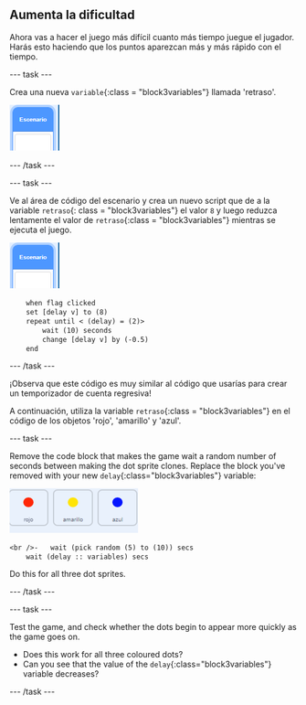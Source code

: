 ## Aumenta la dificultad

Ahora vas a hacer el juego más difícil cuanto más tiempo juegue el jugador. Harás esto haciendo que los puntos aparezcan más y más rápido con el tiempo.

\--- task \---

Crea una nueva `variable`{:class = "block3variables"} llamada 'retraso'.

![Objeto escenario](images/stage-sprite.png)

\--- /task \---

\--- task \---

Ve al área de código del escenario y crea un nuevo script que de a la variable `retraso`{: class = "block3variables"} el valor `8` y luego reduzca lentamente el valor de `retraso`{:class = "block3variables"} mientras se ejecuta el juego.

![Objeto escenario](images/stage-sprite.png)

```blocks3
    when flag clicked
    set [delay v] to (8)
    repeat until < (delay) = (2)>
        wait (10) seconds
        change [delay v] by (-0.5)
    end
```

\--- /task \---

¡Observa que este código es muy similar al código que usarías para crear un temporizador de cuenta regresiva!

A continuación, utiliza la variable `retraso`{:class = "block3variables"} en el código de los objetos 'rojo', 'amarillo' y 'azul'.

\--- task \---

Remove the code block that makes the game wait a random number of seconds between making the dot sprite clones. Replace the block you've removed with your new `delay`{:class="block3variables"} variable:

![screenshot](images/all-dots.png)

```blocks3
<br />-   wait (pick random (5) to (10)) secs
    wait (delay :: variables) secs
```

Do this for all three dot sprites.

\--- /task \---

\--- task \---

Test the game, and check whether the dots begin to appear more quickly as the game goes on.

+ Does this work for all three coloured dots?
+ Can you see that the value of the `delay`{:class="block3variables"} variable decreases?

\--- /task \---